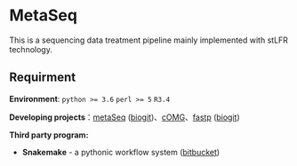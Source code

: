 # MetaSeq

This is  a sequencing data treatment pipeline mainly implemented with stLFR technology.

## Requirment

**Environment**: `python >= 3.6` `perl >= 5` `R3.4`

**Developing projects**：[metaSeq](https://github.com/ZeweiSong/metaSeq) ([biogit](https://biogit.cn/Fangchao/metaSeq))、[cOMG](https://biogit.cn/Fangchao/Omics_pipeline)、[fastp](https://github.com/OpenGene/fastp) ([biogit](https://biogit.cn/PUB/fastp))

**Third party program:**

- **Snakemake** - a pythonic workflow system ([bitbucket](https://bitbucket.org/snakemake/snakemake))

